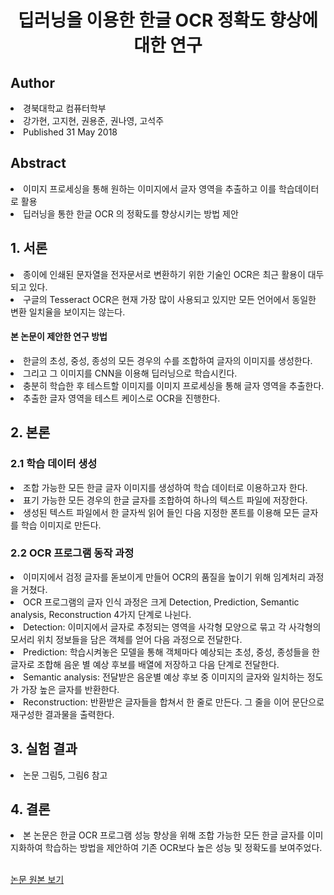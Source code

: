 <div align='center'>
    <h1>딥러닝을 이용한 한글 OCR 정확도 향상에 대한 연구</h1>
</div>

<h2>Author</h2>
<li>경북대학교 컴퓨터학부</li>
<li>강가현, 고지현, 권용준, 권나영, 고석주</li>
<li>Published 31 May 2018</li>

<h2>Abstract</h2>
<li>이미지 프로세싱을 통해 원하는 이미지에서 글자 영역을 추출하고 이를 학습데이터로 활용</li>
<li>딥러닝을 통한 한글 OCR 의 정확도를 향상시키는 방법 제안</li>

<h2>1. 서론</h2>
<li>종이에 인쇄된 문자열을 전자문서로 변환하기 위한 기술인 OCR은 최근 활용이 대두되고 있다.</li>
<li>구글의 Tesseract OCR은 현재 가장 많이 사용되고 있지만 모든 언어에서 동일한 변환 일치율을 보이지는 않는다.</li>
<h4>본 논문이 제안한 연구 방법</h4>
<li>한글의 초성, 중성, 종성의 모든 경우의 수를 조합하여 글자의 이미지를 생성한다.</li>
<li>그리고 그 이미지를 CNN을 이용해 딥러닝으로 학습시킨다.</li>
<li>충분히 학습한 후 테스트할 이미지를 이미지 프로세싱을 통해 글자 영역을 추출한다.</li>
<li>추출한 글자 영역을 테스트 케이스로 OCR을 진행한다.</li>

<h2>2. 본론</h2>
<h3>2.1 학습 데이터 생성</h3>
<li>조합 가능한 모든 한글 글자 이미지를 생성하여 학습 데이터로 이용하고자 한다.</li>
<li>표기 가능한 모든 경우의 한글 글자를 조합하여 하나의 텍스트 파일에 저장한다.</li>
<li>생성된 텍스트 파일에서 한 글자씩 읽어 들인 다음 지정한 폰트를 이용해 모든 글자를 학습 이미지로 만든다.</li>

<h3>2.2 OCR 프로그램 동작 과정</h3>
<li>이미지에서 검정 글자를 돋보이게 만들어 OCR의 품질을 높이기 위해 임계처리 과정을 거쳤다.</li>
<li>OCR 프로그램의 글자 인식 과정은 크게 Detection, Prediction, Semantic analysis, Reconstruction 4가지 단계로 나뉜다.</li>
<li>Detection: 이미지에서 글자로 추정되는 영역을 사각형 모양으로 묶고 각 사각형의 모서리 위치 정보들을 담은 객체를 얻어 다음 과정으로 전달한다.</li>
<li>Prediction: 학습시켜놓은 모델을 통해 객체마다 예상되는 초성, 중성, 종성들을 한 글자로 조합해 음운 별 예상 후보를 배열에 저장하고 다음 단계로 전달한다.</li>
<li>Semantic analysis: 전달받은 음운별 예상 후보 중 이미지의 글자와 일치하는 정도가 가장 높은 글자를 반환한다.</li>
<li>Reconstruction: 반환받은 글자들을 합쳐서 한 줄로 만든다. 그 줄을 이어 문단으로 재구성한 결과물을 출력한다.</li>

<h2>3. 실험 결과</h2>
<li>논문 그림5, 그림6 참고</li>

<h2>4. 결론</h2>
<li>본 논문은 한글 OCR 프로그램 성능 향상을 위해 조합 가능한 모든 한글 글자를 이미지화하여 학습하는 방법을 제안하여 기존 OCR보다 높은 성능 및 정확도를 보여주었다.</li>

<br>

<a href='https://scienceon.kisti.re.kr/srch/selectPORSrchArticleOrgnl.do?cn=NPAP12688214&dbt=NPAP'>논문 원본 보기</a>